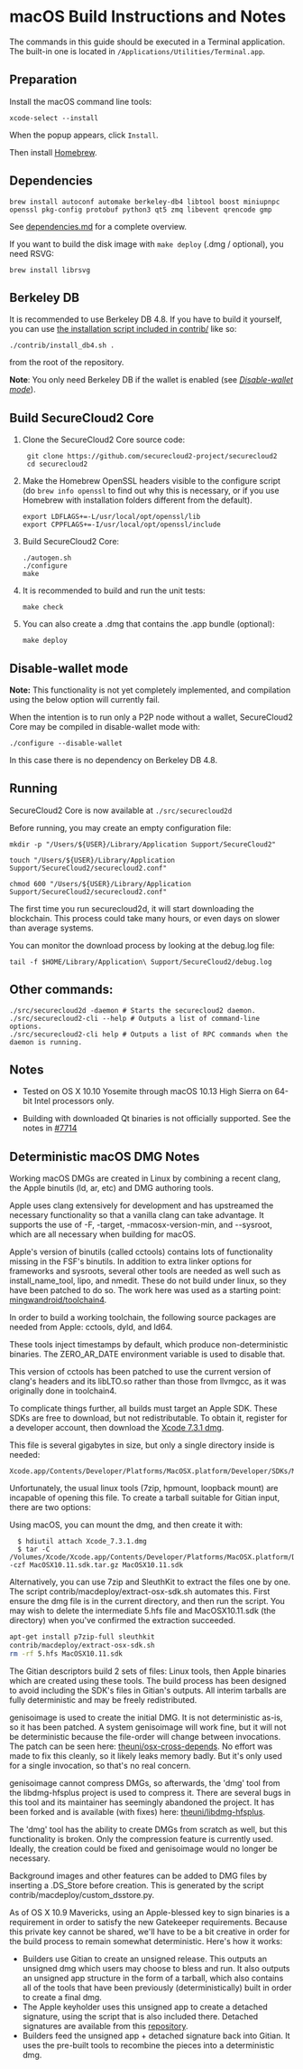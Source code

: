 macOS Build Instructions and Notes
====================================
The commands in this guide should be executed in a Terminal application.
The built-in one is located in `/Applications/Utilities/Terminal.app`.

Preparation
-----------
Install the macOS command line tools:

`xcode-select --install`

When the popup appears, click `Install`.

Then install [Homebrew](https://brew.sh).

Dependencies
----------------------

    brew install autoconf automake berkeley-db4 libtool boost miniupnpc openssl pkg-config protobuf python3 qt5 zmq libevent qrencode gmp

See [dependencies.md](dependencies.md) for a complete overview.

If you want to build the disk image with `make deploy` (.dmg / optional), you need RSVG:

    brew install librsvg

Berkeley DB
-----------
It is recommended to use Berkeley DB 4.8. If you have to build it yourself,
you can use [the installation script included in contrib/](/contrib/install_db4.sh)
like so:

```shell
./contrib/install_db4.sh .
```

from the root of the repository.

**Note**: You only need Berkeley DB if the wallet is enabled (see [*Disable-wallet mode*](/doc/build-osx.md#disable-wallet-mode)).

Build SecureCloud2 Core
------------------------

1. Clone the SecureCloud2 Core source code:

        git clone https://github.com/securecloud2-project/securecloud2
        cd securecloud2

2.  Make the Homebrew OpenSSL headers visible to the configure script  (do ```brew info openssl``` to find out why this is necessary, or if you use Homebrew with installation folders different from the default).

        export LDFLAGS+=-L/usr/local/opt/openssl/lib
        export CPPFLAGS+=-I/usr/local/opt/openssl/include

3.  Build SecureCloud2 Core:

        ./autogen.sh
        ./configure
        make

4.  It is recommended to build and run the unit tests:

        make check

5.  You can also create a .dmg that contains the .app bundle (optional):

        make deploy

Disable-wallet mode
--------------------
**Note:** This functionality is not yet completely implemented, and compilation using the below option will currently fail.

When the intention is to run only a P2P node without a wallet, SecureCloud2 Core may be compiled in
disable-wallet mode with:

    ./configure --disable-wallet

In this case there is no dependency on Berkeley DB 4.8.

Running
-------

SecureCloud2 Core is now available at `./src/securecloud2d`

Before running, you may create an empty configuration file:

    mkdir -p "/Users/${USER}/Library/Application Support/SecureCloud2"

    touch "/Users/${USER}/Library/Application Support/SecureCloud2/securecloud2.conf"

    chmod 600 "/Users/${USER}/Library/Application Support/SecureCloud2/securecloud2.conf"

The first time you run securecloud2d, it will start downloading the blockchain. This process could take many hours, or even days on slower than average systems.

You can monitor the download process by looking at the debug.log file:

    tail -f $HOME/Library/Application\ Support/SecureCloud2/debug.log

Other commands:
-------

    ./src/securecloud2d -daemon # Starts the securecloud2 daemon.
    ./src/securecloud2-cli --help # Outputs a list of command-line options.
    ./src/securecloud2-cli help # Outputs a list of RPC commands when the daemon is running.

Notes
-----

* Tested on OS X 10.10 Yosemite through macOS 10.13 High Sierra on 64-bit Intel processors only.

* Building with downloaded Qt binaries is not officially supported. See the notes in [#7714](https://github.com/bitcoin/bitcoin/issues/7714)

Deterministic macOS DMG Notes
-----------------------------

Working macOS DMGs are created in Linux by combining a recent clang,
the Apple binutils (ld, ar, etc) and DMG authoring tools.

Apple uses clang extensively for development and has upstreamed the necessary
functionality so that a vanilla clang can take advantage. It supports the use
of -F, -target, -mmacosx-version-min, and --sysroot, which are all necessary
when building for macOS.

Apple's version of binutils (called cctools) contains lots of functionality
missing in the FSF's binutils. In addition to extra linker options for
frameworks and sysroots, several other tools are needed as well such as
install_name_tool, lipo, and nmedit. These do not build under linux, so they
have been patched to do so. The work here was used as a starting point:
[mingwandroid/toolchain4](https://github.com/mingwandroid/toolchain4).

In order to build a working toolchain, the following source packages are needed
from Apple: cctools, dyld, and ld64.

These tools inject timestamps by default, which produce non-deterministic
binaries. The ZERO_AR_DATE environment variable is used to disable that.

This version of cctools has been patched to use the current version of clang's
headers and its libLTO.so rather than those from llvmgcc, as it was
originally done in toolchain4.

To complicate things further, all builds must target an Apple SDK. These SDKs
are free to download, but not redistributable.
To obtain it, register for a developer account, then download the [Xcode 7.3.1 dmg](https://developer.apple.com/devcenter/download.action?path=/Developer_Tools/Xcode_7.3.1/Xcode_7.3.1.dmg).

This file is several gigabytes in size, but only a single directory inside is
needed:
```
Xcode.app/Contents/Developer/Platforms/MacOSX.platform/Developer/SDKs/MacOSX10.11.sdk
```

Unfortunately, the usual linux tools (7zip, hpmount, loopback mount) are incapable of opening this file.
To create a tarball suitable for Gitian input, there are two options:

Using macOS, you can mount the dmg, and then create it with:
```
  $ hdiutil attach Xcode_7.3.1.dmg
  $ tar -C /Volumes/Xcode/Xcode.app/Contents/Developer/Platforms/MacOSX.platform/Developer/SDKs/ -czf MacOSX10.11.sdk.tar.gz MacOSX10.11.sdk
```

Alternatively, you can use 7zip and SleuthKit to extract the files one by one.
The script contrib/macdeploy/extract-osx-sdk.sh automates this. First ensure
the dmg file is in the current directory, and then run the script. You may wish
to delete the intermediate 5.hfs file and MacOSX10.11.sdk (the directory) when
you've confirmed the extraction succeeded.

```bash
apt-get install p7zip-full sleuthkit
contrib/macdeploy/extract-osx-sdk.sh
rm -rf 5.hfs MacOSX10.11.sdk
```

The Gitian descriptors build 2 sets of files: Linux tools, then Apple binaries
which are created using these tools. The build process has been designed to
avoid including the SDK's files in Gitian's outputs. All interim tarballs are
fully deterministic and may be freely redistributed.

genisoimage is used to create the initial DMG. It is not deterministic as-is,
so it has been patched. A system genisoimage will work fine, but it will not
be deterministic because the file-order will change between invocations.
The patch can be seen here:  [theuni/osx-cross-depends](https://raw.githubusercontent.com/theuni/osx-cross-depends/master/patches/cdrtools/genisoimage.diff).
No effort was made to fix this cleanly, so it likely leaks memory badly. But
it's only used for a single invocation, so that's no real concern.

genisoimage cannot compress DMGs, so afterwards, the 'dmg' tool from the
libdmg-hfsplus project is used to compress it. There are several bugs in this
tool and its maintainer has seemingly abandoned the project. It has been forked
and is available (with fixes) here: [theuni/libdmg-hfsplus](https://github.com/theuni/libdmg-hfsplus).

The 'dmg' tool has the ability to create DMGs from scratch as well, but this
functionality is broken. Only the compression feature is currently used.
Ideally, the creation could be fixed and genisoimage would no longer be necessary.

Background images and other features can be added to DMG files by inserting a
.DS_Store before creation. This is generated by the script
contrib/macdeploy/custom_dsstore.py.

As of OS X 10.9 Mavericks, using an Apple-blessed key to sign binaries is a
requirement in order to satisfy the new Gatekeeper requirements. Because this
private key cannot be shared, we'll have to be a bit creative in order for the
build process to remain somewhat deterministic. Here's how it works:

- Builders use Gitian to create an unsigned release. This outputs an unsigned
  dmg which users may choose to bless and run. It also outputs an unsigned app
  structure in the form of a tarball, which also contains all of the tools
  that have been previously (deterministically) built in order to create a
  final dmg.
- The Apple keyholder uses this unsigned app to create a detached signature,
  using the script that is also included there. Detached signatures are available from this [repository](https://github.com/bitcoin-core/bitcoin-detached-sigs).
- Builders feed the unsigned app + detached signature back into Gitian. It
  uses the pre-built tools to recombine the pieces into a deterministic dmg.

